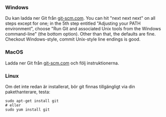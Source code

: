 ### Windows

Du kan ladda ner Git från [git-scm.com](http://git-scm.com/). You can hit "next next next" on all steps except for one; in the 5th step entitled "Adjusting your PATH environment", choose "Run Git and associated Unix tools from the Windows command-line" (the bottom option). Other than that, the defaults are fine. Checkout Windows-style, commit Unix-style line endings is good.

### MacOS

Ladda ner Git från [git-scm.com](http://git-scm.com/) och följ instruktionerna.

### Linux

Om det inte redan är installerat, bör git finnas tillgängligt via din pakethanterare, testa:

    sudo apt-get install git
    # eller
    sudo yum install git